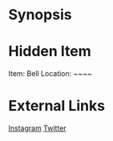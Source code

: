 # Synopsis


# Hidden Item
Item: Bell
Location: ~~~~

# External Links
[Instagram](https://www.instagram.com/p/B9K9FiZjB3u/)
[Twitter]()